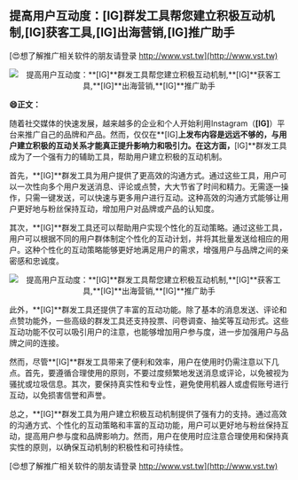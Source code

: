 ## **提高用户互动度：**[IG]**群发工具帮您建立积极互动机制,**[IG]**获客工具,**[IG]**出海营销,**[IG]**推广助手**

[😍想了解推广相关软件的朋友请登录 http://www.vst.tw](http://www.vst.tw)

 <center><img src="https://vst.tw/MP4/tuiguang/png/4.png" alt="提高用户互动度：**[IG]**群发工具帮您建立积极互动机制,**[IG]**获客工具,**[IG]**出海营销,**[IG]**推广助手"></center>

**😄正文：**

随着社交媒体的快速发展，越来越多的企业和个人开始利用Instagram（**[IG]**）平台来推广自己的品牌和产品。然而，仅仅在**[IG]**上发布内容是远远不够的，与用户建立积极的互动关系才能真正提升影响力和吸引力。在这方面，**[IG]**群发工具成为了一个强有力的辅助工具，帮助用户建立积极的互动机制。

首先，**[IG]**群发工具为用户提供了更高效的沟通方式。通过这些工具，用户可以一次性向多个用户发送消息、评论或点赞，大大节省了时间和精力。无需逐一操作，只需一键发送，可以快速与更多用户进行互动。这种高效的沟通方式能够让用户更好地与粉丝保持互动，增加用户对品牌或产品的认知度。

其次，**[IG]**群发工具还可以帮助用户实现个性化的互动策略。通过这些工具，用户可以根据不同的用户群体制定个性化的互动计划，并将其批量发送给相应的用户。这种个性化的互动策略能够更好地满足用户的需求，增强用户与品牌之间的亲密感和忠诚度。

 <center><img src="https://vst.tw/MP4/tuiguang/png/7.png" alt="提高用户互动度：**[IG]**群发工具帮您建立积极互动机制,**[IG]**获客工具,**[IG]**出海营销,**[IG]**推广助手"></center>

此外，**[IG]**群发工具还提供了丰富的互动功能。除了基本的消息发送、评论和点赞功能外，一些高级的群发工具还支持投票、问卷调查、抽奖等互动形式。这些互动功能不仅可以吸引用户的注意，也能够增加用户参与度，进一步加强用户与品牌之间的连接。

然而，尽管**[IG]**群发工具带来了便利和效率，用户在使用时仍需注意以下几点。首先，要遵循合理使用的原则，不要过度频繁地发送消息或评论，以免被视为骚扰或垃圾信息。其次，要保持真实性和专业性，避免使用机器人或虚假账号进行互动，以免损害信誉和声誉。

总之，**[IG]**群发工具为用户建立积极互动机制提供了强有力的支持。通过高效的沟通方式、个性化的互动策略和丰富的互动功能，用户可以更好地与粉丝保持互动，提高用户参与度和品牌影响力。然而，用户在使用时应注意合理使用和保持真实性的原则，以确保互动机制的积极性和可持续性。

[😍想了解推广相关软件的朋友请登录 http://www.vst.tw](http://www.vst.tw)



